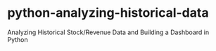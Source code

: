 # python-analyzing-historical-data
Analyzing Historical Stock/Revenue Data and Building a Dashboard in Python
